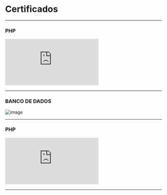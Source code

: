 # Certificados
***
### PHP
![C:\Users\lucyn\OneDrive\Área de Trabalho\download (1).png](https://github.com/Guilherme-Lucas7/Certificados/blob/11ce1ba0206d3df0e5f1a48a2bd9febbf2e7cc4e/Cerfificado%20Html.%20PHP.pdf)
***
### BANCO DE DADOS 
![image]([https://github.com/user-attachments/assets/2a417dba-267f-42ef-84c6-c3b76f2cd492](https://github.com/Guilherme-Lucas7/Certificados/blob/11ce1ba0206d3df0e5f1a48a2bd9febbf2e7cc4e/Certificado%20Banco%20de%20Dados.pdf))
***
### PHP
![image](https://github.com/Guilherme-Lucas7/Certificados/blob/11ce1ba0206d3df0e5f1a48a2bd9febbf2e7cc4e/Certificado%20PHP.pdf)
***
